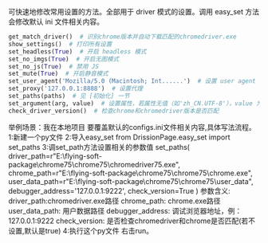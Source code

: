可快速地修改常用设置的方法。全部用于 driver 模式的设置。调用 easy_set 方法会修改默认 ini 文件相关内容。

```python
get_match_driver()  # 识别chrome版本并自动下载匹配的chromedriver.exe
show_settings()  # 打印所有设置
set_headless(True)  # 开启 headless 模式
set_no_imgs(True)  # 开启无图模式
set_no_js(True)  # 禁用 JS
set_mute(True)  # 开启静音模式
set_user_agent('Mozilla/5.0 (Macintosh; Int......')  # 设置 user agent
set_proxy('127.0.0.1:8888')  # 设置代理
set_paths(paths)  # 见 [初始化] 一节
set_argument(arg, value)  # 设置属性，若属性无值（如'zh_CN.UTF-8'），value 为 bool 表示开关；否则value为str，当 value为''或 False，删除该属性项
check_driver_version()  # 检查chrome和chromedriver版本是否匹配
```
举例场景：我在本地项目 要覆盖默认的configs.ini文件相关内容,具体写法流程。
    1:新建一个py文件
    2:导入easy_set
        from DrissionPage.easy_set import set_paths
    3:调set_path方法设置相关的参数值
        set_paths(
                    driver_path=r"E:\flying-soft-package\chrome75\chrome75\chromedriver75.exe",
                    chrome_path=r"E:\flying-soft-package\chrome75\chrome75\chrome.exe",
                    user_data_path=r"E:\flying-soft-package\chrome75\chrome75\user_data",
                    debugger_address='127.0.0.1:9222',
                    check_version=True
                  )
         参数含义:
             driver_path:chromedriver.exe路径
             chrome_path: chrome.exe路径
             user_data_path: 用户数据路径
             debugger_address: 调试浏览器地址，例：127.0.0.1:9222
             check_version: 是否检查chromedriver和chrome是否匹配(若不设置,默认是true)
    4:执行这个py文件 右击run。
             
